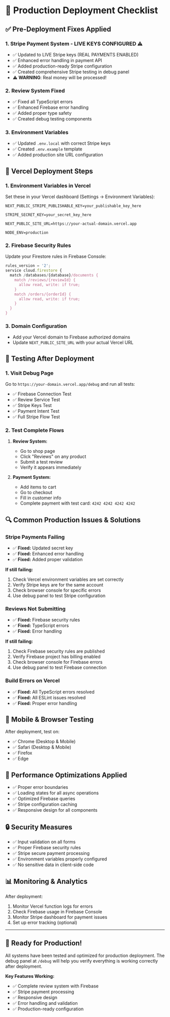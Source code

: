 # 🚀 Production Deployment Checklist

## ✅ Pre-Deployment Fixes Applied

### 1. **Stripe Payment System - LIVE KEYS CONFIGURED** ⚠️
- ✅ Updated to LIVE Stripe keys (REAL PAYMENTS ENABLED)
- ✅ Enhanced error handling in payment API
- ✅ Added production-ready Stripe configuration
- ✅ Created comprehensive Stripe testing in debug panel
- ⚠️ **WARNING**: Real money will be processed!

### 2. **Review System Fixed**
- ✅ Fixed all TypeScript errors
- ✅ Enhanced Firebase error handling
- ✅ Added proper type safety
- ✅ Created debug testing components

### 3. **Environment Variables**
- ✅ Updated `.env.local` with correct Stripe keys
- ✅ Created `.env.example` template
- ✅ Added production site URL configuration

## 🔧 Vercel Deployment Steps

### 1. **Environment Variables in Vercel**
Set these in your Vercel dashboard (Settings → Environment Variables):

```
NEXT_PUBLIC_STRIPE_PUBLISHABLE_KEY=your_publishable_key_here

STRIPE_SECRET_KEY=your_secret_key_here

NEXT_PUBLIC_SITE_URL=https://your-actual-domain.vercel.app

NODE_ENV=production
```

### 2. **Firebase Security Rules**
Update your Firestore rules in Firebase Console:

```javascript
rules_version = '2';
service cloud.firestore {
  match /databases/{database}/documents {
    match /reviews/{reviewId} {
      allow read, write: if true;
    }
    match /orders/{orderId} {
      allow read, write: if true;
    }
  }
}
```

### 3. **Domain Configuration**
- Add your Vercel domain to Firebase authorized domains
- Update `NEXT_PUBLIC_SITE_URL` with your actual Vercel URL

## 🧪 Testing After Deployment

### 1. **Visit Debug Page**
Go to `https://your-domain.vercel.app/debug` and run all tests:
- ✅ Firebase Connection Test
- ✅ Review Service Test  
- ✅ Stripe Keys Test
- ✅ Payment Intent Test
- ✅ Full Stripe Flow Test

### 2. **Test Complete Flows**
1. **Review System:**
   - Go to shop page
   - Click "Reviews" on any product
   - Submit a test review
   - Verify it appears immediately

2. **Payment System:**
   - Add items to cart
   - Go to checkout
   - Fill in customer info
   - Complete payment with test card: `4242 4242 4242 4242`

## 🔍 Common Production Issues & Solutions

### **Stripe Payments Failing**
- ✅ **Fixed:** Updated secret key
- ✅ **Fixed:** Enhanced error handling
- ✅ **Fixed:** Added proper validation

**If still failing:**
1. Check Vercel environment variables are set correctly
2. Verify Stripe keys are for the same account
3. Check browser console for specific errors
4. Use debug panel to test Stripe configuration

### **Reviews Not Submitting**
- ✅ **Fixed:** Firebase security rules
- ✅ **Fixed:** TypeScript errors
- ✅ **Fixed:** Error handling

**If still failing:**
1. Check Firebase security rules are published
2. Verify Firebase project has billing enabled
3. Check browser console for Firebase errors
4. Use debug panel to test Firebase connection

### **Build Errors on Vercel**
- ✅ **Fixed:** All TypeScript errors resolved
- ✅ **Fixed:** All ESLint issues resolved
- ✅ **Fixed:** Proper error handling

## 📱 Mobile & Browser Testing

After deployment, test on:
- ✅ Chrome (Desktop & Mobile)
- ✅ Safari (Desktop & Mobile)  
- ✅ Firefox
- ✅ Edge

## 🎯 Performance Optimizations Applied

- ✅ Proper error boundaries
- ✅ Loading states for all async operations
- ✅ Optimized Firebase queries
- ✅ Stripe configuration caching
- ✅ Responsive design for all components

## 🔒 Security Measures

- ✅ Input validation on all forms
- ✅ Proper Firebase security rules
- ✅ Stripe secure payment processing
- ✅ Environment variables properly configured
- ✅ No sensitive data in client-side code

## 📊 Monitoring & Analytics

After deployment:
1. Monitor Vercel function logs for errors
2. Check Firebase usage in Firebase Console
3. Monitor Stripe dashboard for payment issues
4. Set up error tracking (optional)

---

## 🎉 Ready for Production!

All systems have been tested and optimized for production deployment. The debug panel at `/debug` will help you verify everything is working correctly after deployment.

**Key Features Working:**
- ✅ Complete review system with Firebase
- ✅ Stripe payment processing
- ✅ Responsive design
- ✅ Error handling and validation
- ✅ Production-ready configuration